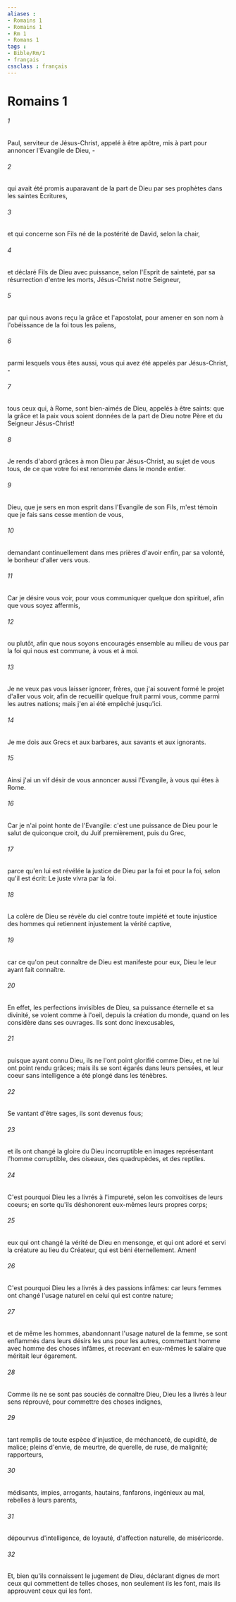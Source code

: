 ```yaml
---
aliases : 
- Romains 1
- Romains 1
- Rm 1
- Romans 1
tags : 
- Bible/Rm/1
- français
cssclass : français
---
```


# Romains 1

###### 1
Paul, serviteur de Jésus-Christ, appelé à être apôtre, mis à part pour annoncer l'Evangile de Dieu, -
###### 2
qui avait été promis auparavant de la part de Dieu par ses prophètes dans les saintes Ecritures,
###### 3
et qui concerne son Fils né de la postérité de David, selon la chair,
###### 4
et déclaré Fils de Dieu avec puissance, selon l'Esprit de sainteté, par sa résurrection d'entre les morts, Jésus-Christ notre Seigneur,
###### 5
par qui nous avons reçu la grâce et l'apostolat, pour amener en son nom à l'obéissance de la foi tous les païens,
###### 6
parmi lesquels vous êtes aussi, vous qui avez été appelés par Jésus-Christ, -
###### 7
tous ceux qui, à Rome, sont bien-aimés de Dieu, appelés à être saints: que la grâce et la paix vous soient données de la part de Dieu notre Père et du Seigneur Jésus-Christ!
###### 8
Je rends d'abord grâces à mon Dieu par Jésus-Christ, au sujet de vous tous, de ce que votre foi est renommée dans le monde entier.
###### 9
Dieu, que je sers en mon esprit dans l'Evangile de son Fils, m'est témoin que je fais sans cesse mention de vous,
###### 10
demandant continuellement dans mes prières d'avoir enfin, par sa volonté, le bonheur d'aller vers vous.
###### 11
Car je désire vous voir, pour vous communiquer quelque don spirituel, afin que vous soyez affermis,
###### 12
ou plutôt, afin que nous soyons encouragés ensemble au milieu de vous par la foi qui nous est commune, à vous et à moi.
###### 13
Je ne veux pas vous laisser ignorer, frères, que j'ai souvent formé le projet d'aller vous voir, afin de recueillir quelque fruit parmi vous, comme parmi les autres nations; mais j'en ai été empêché jusqu'ici.
###### 14
Je me dois aux Grecs et aux barbares, aux savants et aux ignorants.
###### 15
Ainsi j'ai un vif désir de vous annoncer aussi l'Evangile, à vous qui êtes à Rome.
###### 16
Car je n'ai point honte de l'Evangile: c'est une puissance de Dieu pour le salut de quiconque croit, du Juif premièrement, puis du Grec,
###### 17
parce qu'en lui est révélée la justice de Dieu par la foi et pour la foi, selon qu'il est écrit: Le juste vivra par la foi.
###### 18
La colère de Dieu se révèle du ciel contre toute impiété et toute injustice des hommes qui retiennent injustement la vérité captive,
###### 19
car ce qu'on peut connaître de Dieu est manifeste pour eux, Dieu le leur ayant fait connaître.
###### 20
En effet, les perfections invisibles de Dieu, sa puissance éternelle et sa divinité, se voient comme à l'oeil, depuis la création du monde, quand on les considère dans ses ouvrages. Ils sont donc inexcusables,
###### 21
puisque ayant connu Dieu, ils ne l'ont point glorifié comme Dieu, et ne lui ont point rendu grâces; mais ils se sont égarés dans leurs pensées, et leur coeur sans intelligence a été plongé dans les ténèbres.
###### 22
Se vantant d'être sages, ils sont devenus fous;
###### 23
et ils ont changé la gloire du Dieu incorruptible en images représentant l'homme corruptible, des oiseaux, des quadrupèdes, et des reptiles.
###### 24
C'est pourquoi Dieu les a livrés à l'impureté, selon les convoitises de leurs coeurs; en sorte qu'ils déshonorent eux-mêmes leurs propres corps;
###### 25
eux qui ont changé la vérité de Dieu en mensonge, et qui ont adoré et servi la créature au lieu du Créateur, qui est béni éternellement. Amen!
###### 26
C'est pourquoi Dieu les a livrés à des passions infâmes: car leurs femmes ont changé l'usage naturel en celui qui est contre nature;
###### 27
et de même les hommes, abandonnant l'usage naturel de la femme, se sont enflammés dans leurs désirs les uns pour les autres, commettant homme avec homme des choses infâmes, et recevant en eux-mêmes le salaire que méritait leur égarement.
###### 28
Comme ils ne se sont pas souciés de connaître Dieu, Dieu les a livrés à leur sens réprouvé, pour commettre des choses indignes,
###### 29
tant remplis de toute espèce d'injustice, de méchanceté, de cupidité, de malice; pleins d'envie, de meurtre, de querelle, de ruse, de malignité; rapporteurs,
###### 30
médisants, impies, arrogants, hautains, fanfarons, ingénieux au mal, rebelles à leurs parents,
###### 31
dépourvus d'intelligence, de loyauté, d'affection naturelle, de miséricorde.
###### 32
Et, bien qu'ils connaissent le jugement de Dieu, déclarant dignes de mort ceux qui commettent de telles choses, non seulement ils les font, mais ils approuvent ceux qui les font.
